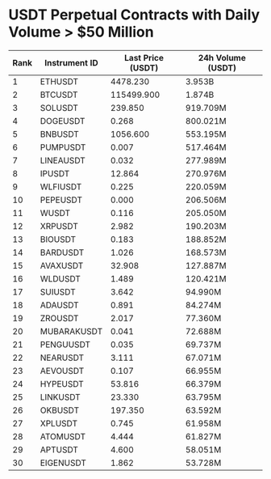 # USDT Perpetual Contracts with Daily Volume > $50 Million

| Rank | Instrument ID | Last Price (USDT) | 24h Volume (USDT) |
|------|---------------|-------------------|-------------------|
| 1 | ETHUSDT | 4478.230 | 3.953B |
| 2 | BTCUSDT | 115499.900 | 1.874B |
| 3 | SOLUSDT | 239.850 | 919.709M |
| 4 | DOGEUSDT | 0.268 | 800.021M |
| 5 | BNBUSDT | 1056.600 | 553.195M |
| 6 | PUMPUSDT | 0.007 | 517.464M |
| 7 | LINEAUSDT | 0.032 | 277.989M |
| 8 | IPUSDT | 12.864 | 270.976M |
| 9 | WLFIUSDT | 0.225 | 220.059M |
| 10 | PEPEUSDT | 0.000 | 206.506M |
| 11 | WUSDT | 0.116 | 205.050M |
| 12 | XRPUSDT | 2.982 | 190.203M |
| 13 | BIOUSDT | 0.183 | 188.852M |
| 14 | BARDUSDT | 1.026 | 168.573M |
| 15 | AVAXUSDT | 32.908 | 127.887M |
| 16 | WLDUSDT | 1.489 | 120.421M |
| 17 | SUIUSDT | 3.642 | 94.990M |
| 18 | ADAUSDT | 0.891 | 84.274M |
| 19 | ZROUSDT | 2.017 | 77.360M |
| 20 | MUBARAKUSDT | 0.041 | 72.688M |
| 21 | PENGUUSDT | 0.035 | 69.737M |
| 22 | NEARUSDT | 3.111 | 67.071M |
| 23 | AEVOUSDT | 0.107 | 66.955M |
| 24 | HYPEUSDT | 53.816 | 66.379M |
| 25 | LINKUSDT | 23.330 | 63.795M |
| 26 | OKBUSDT | 197.350 | 63.592M |
| 27 | XPLUSDT | 0.745 | 61.958M |
| 28 | ATOMUSDT | 4.444 | 61.827M |
| 29 | APTUSDT | 4.600 | 58.051M |
| 30 | EIGENUSDT | 1.862 | 53.728M |
